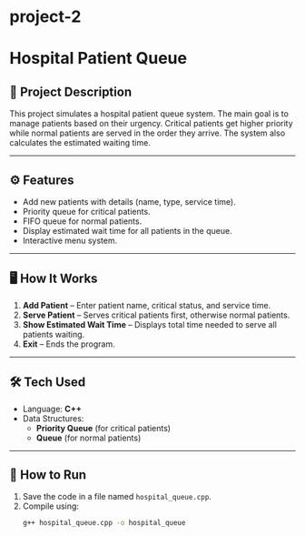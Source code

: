 # project-2
# Hospital Patient Queue

## 📌 Project Description
This project simulates a hospital patient queue system. The main goal is to manage patients based on their urgency. Critical patients get higher priority while normal patients are served in the order they arrive. The system also calculates the estimated waiting time.

---

## ⚙️ Features
- Add new patients with details (name, type, service time).
- Priority queue for critical patients.
- FIFO queue for normal patients.
- Display estimated wait time for all patients in the queue.
- Interactive menu system.

---

## 🖥️ How It Works
1. **Add Patient** – Enter patient name, critical status, and service time.
2. **Serve Patient** – Serves critical patients first, otherwise normal patients.
3. **Show Estimated Wait Time** – Displays total time needed to serve all patients waiting.
4. **Exit** – Ends the program.

---

## 🛠️ Tech Used
- Language: **C++**
- Data Structures:
  - **Priority Queue** (for critical patients)
  - **Queue** (for normal patients)

---

## 🚀 How to Run
1. Save the code in a file named `hospital_queue.cpp`.
2. Compile using:
   ```bash
   g++ hospital_queue.cpp -o hospital_queue

